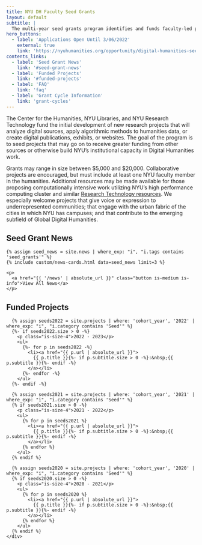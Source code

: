 ```yaml
---
title: NYU DH Faculty Seed Grants
layout: default
subtitle: |
  The multi-year seed grants program identifies and funds faculty-led projects that creatively bridge humanistic scholarship with new forms of computation, digital publishing, and digitization.
hero_buttons:
  - label: 'Applications Open Until 3/06/2022'
    external: true
    link: 'https://nyuhumanities.org/opportunity/digital-humanities-seed-grants/'
contents_links:
  - label: 'Seed Grant News'
    link: '#seed-grant-news'
  - label: 'Funded Projects'
    link: '#funded-projects'
  - label: 'FAQ'
    link: 'faq'
  - label: 'Grant Cycle Information'
    link: 'grant-cycles'
---
```


<div class="container">
  <div class="content mb-6" markdown="1">
The Center for the Humanities, NYU Libraries, and NYU Research Technology fund the initial development of new research projects that will analyze digital sources, apply algorithmic methods to humanities data, or create digital publications, exhibits, or websites. The goal of the program is to seed projects that may go on to receive greater funding from other sources or otherwise build NYU’s institutional capacity in Digital Humanities work.

Grants may range in size between $5,000 and $20,000. Collaborative projects are encouraged, but must include at least one NYU faculty member in the humanities. Additional resources may be made available for those proposing computationally intensive work utilizing NYU’s high performance computing cluster and similar [Research Technology resources](https://www.nyu.edu/research/navigating-research-technology.html). We especially welcome projects that give voice or expression to underrepresented communities; that engage with the urban fabric of the cities in which NYU has campuses; and that contribute to the emerging subfield of Global Digital Humanities.
  </div>
</div>


<section class="section full-width is-bg-alt">
  <div class="container">
    <h2 class="is-size-3 pb-6" id="seed-grant-news">Seed Grant News</h2>

    {% assign seed_news = site.news | where_exp: "i", "i.tags contains 'seed_grants'" %}
    {% include custom/news-cards.html data=seed_news limit=3 %}

    <p>
      <a href="{{ '/news' | absolute_url }}" class="button is-medium is-info">View All News</a>
    </p>
  </div>
</section>

<section class="section full-width">
  <div class="container">
    <div class="content mb-6">
      <h2 class="is-size-3" id="funded-projects">Funded Projects</h2>

      {% assign seeds2022 = site.projects | where: 'cohort_year', '2022' | where_exp: "i", "i.category contains 'Seed'" %}
      {%- if seeds2022.size > 0 -%}
        <p class="is-size-4">2022 - 2023</p>
        <ul>
          {%- for p in seeds2022 -%}
            <li><a href="{{ p.url | absolute_url }}">
              {{ p.title }}{%- if p.subtitle.size > 0 -%}:&nbsp;{{ p.subtitle }}{%- endif -%}
            </a></li>
          {%- endfor -%}
        </ul>
      {%- endif -%}

      {% assign seeds2021 = site.projects | where: 'cohort_year', '2021' | where_exp: "i", "i.category contains 'Seed'" %}
      {% if seeds2021.size > 0 -%}
        <p class="is-size-4">2021 - 2022</p>
        <ul>
          {% for p in seeds2021 %}
            <li><a href="{{ p.url | absolute_url }}">
              {{ p.title }}{%- if p.subtitle.size > 0 -%}:&nbsp;{{ p.subtitle }}{%- endif -%}
            </a></li>
          {% endfor %}
        </ul>
      {% endif %}

      {% assign seeds2020 = site.projects | where: 'cohort_year', '2020' | where_exp: "i", "i.category contains 'Seed'" %}
      {% if seeds2020.size > 0 -%}
        <p class="is-size-4">2020 - 2021</p>
        <ul>
          {% for p in seeds2020 %}
            <li><a href="{{ p.url | absolute_url }}">
              {{ p.title }}{%- if p.subtitle.size > 0 -%}:&nbsp;{{ p.subtitle }}{%- endif -%}
            </a></li>
          {% endfor %}
        </ul>
      {% endif %}
    </div>
  </div>
</section>
